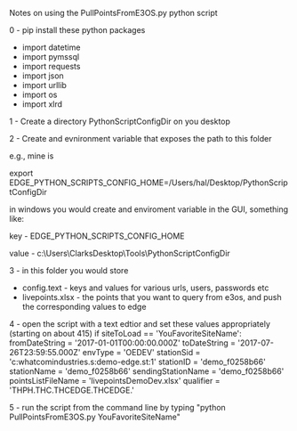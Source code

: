 Notes on using the PullPointsFromE3OS.py python script

0 - pip install these python packages

- import datetime
- import pymssql
- import requests
- import json
- import urllib
- import os
- import xlrd

1 - Create a directory PythonScriptConfigDir on you desktop

2 - Create and evnironment variable that exposes the path to this folder

e.g., mine is

export EDGE_PYTHON_SCRIPTS_CONFIG_HOME=/Users/hal/Desktop/PythonScriptConfigDir

in windows you would create and enviroment variable in the GUI, something like:

key - EDGE_PYTHON_SCRIPTS_CONFIG_HOME

value - c:\Users\ClarksDesktop\Tools\PythonScriptConfigDir

3 - in this folder you would store

- config.text - keys and values for various urls, users, passwords etc
- livepoints.xlsx - the points that you want to query from e3os, and push the corresponding values to edge


4 - open the script with a text edtior and set these values appropriately (starting on about 415)
    if siteToLoad == 'YouFavoriteSiteName':
        fromDateString = '2017-01-01T00:00:00.000Z'
        toDateString = '2017-07-26T23:59:55.000Z'
        envType = 'OEDEV'
        stationSid = 'c:whatcomindustries.s:demo-edge.st:1'
        stationID = 'demo_f0258b66'
        stationName = 'demo_f0258b66'
        sendingStationName = 'demo_f0258b66'
        pointsListFileName = 'livepointsDemoDev.xlsx'
        qualifier = 'THPH.THC.THCEDGE.THCEDGE.'

 5 - run the script from the command line by typing "python PullPointsFromE3OS.py YouFavoriteSiteName"




